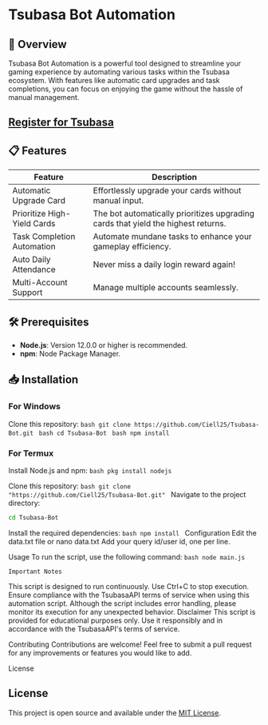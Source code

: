 # Tsubasa Bot Automation

## 🚀 Overview
Tsubasa Bot Automation is a powerful tool designed to streamline your gaming experience by automating various tasks within the Tsubasa ecosystem. With features like automatic card upgrades and task completions, you can focus on enjoying the game without the hassle of manual management.

## [Register for Tsubasa](https://t.me/TsubasaRivalsBot/start?startapp=inviter_id-1053810898)

## 📋 Features

| Feature                     | Description                                        |
|---------------------------- |----------------------------------------------------|
| Automatic Upgrade Card      | Effortlessly upgrade your cards without manual input. |
| Prioritize High-Yield Cards | The bot automatically prioritizes upgrading cards that yield the highest returns. |
| Task Completion Automation  | Automate mundane tasks to enhance your gameplay efficiency. |
| Auto Daily Attendance       | Never miss a daily login reward again!             |
| Multi-Account Support       | Manage multiple accounts seamlessly.

## 🛠️ Prerequisites

- **Node.js**: Version 12.0.0 or higher is recommended.
- **npm**: Node Package Manager.

## 📥 Installation

### For Windows

 Clone this repository:
    ```bash
    git clone https://github.com/Ciell25/Tsubasa-Bot.git
    ```
    ```bash
    cd Tsubasa-Bot
    ```
    ```bash
    npm install
    ```
### For Termux

Install Node.js and npm:
    ```bash
    pkg install nodejs
    ```

Clone this repository:
    ```bash
   git clone "https://github.com/Ciell25/Tsubasa-Bot.git"
    ```
Navigate to the project directory:
```bash
cd Tsubasa-Bot
```
Install the required dependencies:
    ```bash
    npm install
    ```
Configuration
Edit the data.txt file or nano data.txt
Add your query id/user id, one per line.

Usage
To run the script, use the following command:
    ```bash
    node main.js
    ```

    Important Notes
This script is designed to run continuously. Use Ctrl+C to stop execution.
Ensure compliance with the TsubasaAPI terms of service when using this automation script.
Although the script includes error handling, please monitor its execution for any unexpected behavior.
Disclaimer
This script is provided for educational purposes only. Use it responsibly and in accordance with the TsubasaAPI's terms of service.

Contributing
Contributions are welcome! Feel free to submit a pull request for any improvements or features you would like to add.

License
## License

This project is open source and available under the [MIT License](LICENSE).